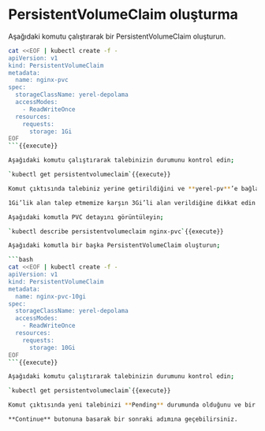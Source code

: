 # PersistentVolumeClaim oluşturma

Aşağıdaki komutu çalıştırarak bir PersistentVolumeClaim oluşturun.

```bash
cat <<EOF | kubectl create -f -
apiVersion: v1
kind: PersistentVolumeClaim
metadata:
  name: nginx-pvc
spec:
  storageClassName: yerel-depolama
  accessModes:
    - ReadWriteOnce
  resources:
    requests:
      storage: 1Gi
EOF
```{{execute}}

Aşağıdaki komutu çalıştırarak talebinizin durumunu kontrol edin;

`kubectl get persistentvolumeclaim`{{execute}}

Komut çıktısında talebiniz yerine getirildiğini ve **yerel-pv**’e bağlandığını teyit edin.

1Gi’lik alan talep etmemize karşın 3Gi’li alan verildiğine dikkat edin.

Aşağıdaki komutla PVC detayını görüntüleyin;

`kubectl describe persistentvolumeclaim nginx-pvc`{{execute}}

Aşağıdaki komutla bir başka PersistentVolumeClaim oluşturun;

```bash
cat <<EOF | kubectl create -f -
apiVersion: v1
kind: PersistentVolumeClaim
metadata:
  name: nginx-pvc-10gi
spec:
  storageClassName: yerel-depolama
  accessModes:
    - ReadWriteOnce
  resources:
    requests:
      storage: 10Gi
EOF
```{{execute}}

Aşağıdaki komutu çalıştırarak talebinizin durumunu kontrol edin;

`kubectl get persistentvolumeclaim`{{execute}}

Komut çıktısında yeni talebinizi **Pending** durumunda olduğunu ve bir volume’e bağlanmadığını teyit edin.

**Continue** butonuna basarak bir sonraki adımına geçebilirsiniz.